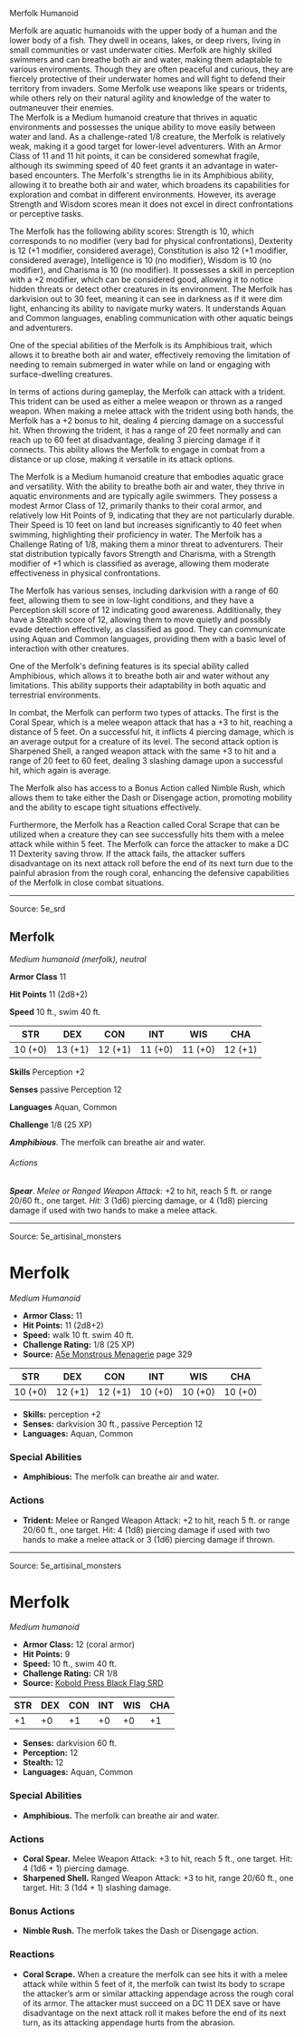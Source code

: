 <MonsterName/>Merfolk</MonsterName>
<CreatureType/>Humanoid</CreatureType>

<summary>Merfolk are aquatic humanoids with the upper body of a human and the lower body of a fish. They dwell in oceans, lakes, or deep rivers, living in small communities or vast underwater cities. Merfolk are highly skilled swimmers and can breathe both air and water, making them adaptable to various environments. Though they are often peaceful and curious, they are fiercely protective of their underwater homes and will fight to defend their territory from invaders. Some Merfolk use weapons like spears or tridents, while others rely on their natural agility and knowledge of the water to outmaneuver their enemies.</summary>

<summary>The Merfolk is a Medium humanoid creature that thrives in aquatic environments and possesses the unique ability to move easily between water and land. As a challenge-rated 1/8 creature, the Merfolk is relatively weak, making it a good target for lower-level adventurers. With an Armor Class of 11 and 11 hit points, it can be considered somewhat fragile, although its swimming speed of 40 feet grants it an advantage in water-based encounters. The Merfolk's strengths lie in its Amphibious ability, allowing it to breathe both air and water, which broadens its capabilities for exploration and combat in different environments. However, its average Strength and Wisdom scores mean it does not excel in direct confrontations or perceptive tasks.</summary>

<detail>

The Merfolk has the following ability scores: Strength is 10, which corresponds to no modifier (very bad for physical confrontations), Dexterity is 12 (+1 modifier, considered average), Constitution is also 12 (+1 modifier, considered average), Intelligence is 10 (no modifier), Wisdom is 10 (no modifier), and Charisma is 10 (no modifier). It possesses a skill in perception with a +2 modifier, which can be considered good, allowing it to notice hidden threats or detect other creatures in its environment. The Merfolk has darkvision out to 30 feet, meaning it can see in darkness as if it were dim light, enhancing its ability to navigate murky waters. It understands Aquan and Common languages, enabling communication with other aquatic beings and adventurers.

One of the special abilities of the Merfolk is its Amphibious trait, which allows it to breathe both air and water, effectively removing the limitation of needing to remain submerged in water while on land or engaging with surface-dwelling creatures.

In terms of actions during gameplay, the Merfolk can attack with a trident. This trident can be used as either a melee weapon or thrown as a ranged weapon. When making a melee attack with the trident using both hands, the Merfolk has a +2 bonus to hit, dealing 4 piercing damage on a successful hit. When throwing the trident, it has a range of 20 feet normally and can reach up to 60 feet at disadvantage, dealing 3 piercing damage if it connects. This ability allows the Merfolk to engage in combat from a distance or up close, making it versatile in its attack options.

The Merfolk is a Medium humanoid creature that embodies aquatic grace and versatility. With the ability to breathe both air and water, they thrive in aquatic environments and are typically agile swimmers. They possess a modest Armor Class of 12, primarily thanks to their coral armor, and relatively low Hit Points of 9, indicating that they are not particularly durable. Their Speed is 10 feet on land but increases significantly to 40 feet when swimming, highlighting their proficiency in water. The Merfolk has a Challenge Rating of 1/8, making them a minor threat to adventurers. Their stat distribution typically favors Strength and Charisma, with a Strength modifier of +1 which is classified as average, allowing them moderate effectiveness in physical confrontations.

The Merfolk has various senses, including darkvision with a range of 60 feet, allowing them to see in low-light conditions, and they have a Perception skill score of 12 indicating good awareness. Additionally, they have a Stealth score of 12, allowing them to move quietly and possibly evade detection effectively, as classified as good. They can communicate using Aquan and Common languages, providing them with a basic level of interaction with other creatures.

One of the Merfolk's defining features is its special ability called Amphibious, which allows it to breathe both air and water without any limitations. This ability supports their adaptability in both aquatic and terrestrial environments.

In combat, the Merfolk can perform two types of attacks. The first is the Coral Spear, which is a melee weapon attack that has a +3 to hit, reaching a distance of 5 feet. On a successful hit, it inflicts 4 piercing damage, which is an average output for a creature of its level. The second attack option is Sharpened Shell, a ranged weapon attack with the same +3 to hit and a range of 20 feet to 60 feet, dealing 3 slashing damage upon a successful hit, which again is average.

The Merfolk also has access to a Bonus Action called Nimble Rush, which allows them to take either the Dash or Disengage action, promoting mobility and the ability to escape tight situations effectively.

Furthermore, the Merfolk has a Reaction called Coral Scrape that can be utilized when a creature they can see successfully hits them with a melee attack while within 5 feet. The Merfolk can force the attacker to make a DC 11 Dexterity saving throw. If the attack fails, the attacker suffers disadvantage on its next attack roll before the end of its next turn due to the painful abrasion from the rough coral, enhancing the defensive capabilities of the Merfolk in close combat situations.</detail>



---

Source: 5e_srd

## Merfolk

*Medium humanoid (merfolk), neutral*

**Armor Class** 11

**Hit Points** 11 (2d8+2)

**Speed** 10 ft., swim 40 ft.

| STR     | DEX     | CON     | INT     | WIS     | CHA     |
|---------|---------|---------|---------|---------|---------|
| 10 (+0) | 13 (+1) | 12 (+1) | 11 (+0) | 11 (+0) | 12 (+1) |

**Skills** Perception +2

**Senses** passive Perception 12

**Languages** Aquan, Common

**Challenge** 1/8 (25 XP)

***Amphibious***. The merfolk can breathe air and water.

###### Actions

***Spear***. *Melee or Ranged Weapon Attack:* +2 to hit, reach 5 ft. or range 20/60 ft., one target. *Hit:* 3 (1d6) piercing damage, or 4 (1d8) piercing damage if used with two hands to make a melee attack.



---

Source: 5e_artisinal_monsters

# Merfolk

*Medium* *Humanoid*

- **Armor Class:** 11
- **Hit Points:** 11 (2d8+2)
- **Speed:** walk 10 ft. swim 40 ft.
- **Challenge Rating:** 1/8 (25 XP)
- **Source:** [A5e Monstrous Menagerie](https://enpublishingrpg.com/products/level-up-monstrous-menagerie-a5e) page 329

| STR | DEX | CON | INT | WIS | CHA |
| --- | --- | --- | --- | --- | --- |
| 10 (+0) | 12 (+1) | 12 (+1) | 10 (+0) | 10 (+0) | 10 (+0) |

- **Skills:** perception +2
- **Senses:** darkvision 30 ft., passive Perception 12
- **Languages:** Aquan, Common

### Special Abilities

- **Amphibious:** The merfolk can breathe air and water.

### Actions

- **Trident:** Melee or Ranged Weapon Attack: +2 to hit, reach 5 ft. or range 20/60 ft., one target. Hit: 4 (1d8) piercing damage if used with two hands to make a melee attack  or 3 (1d6) piercing damage if thrown.






---

Source: 5e_artisinal_monsters

# Merfolk

*Medium humanoid*

- **Armor Class:** 12 (coral armor)
- **Hit Points:** 9
- **Speed:** 10 ft., swim 40 ft.
- **Challenge Rating:** CR 1/8
- **Source:** [Kobold Press Black Flag SRD](https://koboldpress.com/black-flag-roleplaying/)

| STR | DEX | CON | INT | WIS | CHA |
| --- | --- | --- | --- | --- | --- |
| +1 | +0 | +1 | +0 | +0 | +1 |

- **Senses:** darkvision 60 ft.
- **Perception:** 12
- **Stealth:** 12
- **Languages:** Aquan, Common

### Special Abilities

- **Amphibious.** The merfolk can breathe air and water.

### Actions

- **Coral Spear.** Melee Weapon Attack: +3 to hit, reach 5 ft., one target. Hit: 4 (1d6 + 1) piercing damage.
- **Sharpened Shell.** Ranged Weapon Attack: +3 to hit, range 20/60 ft., one target. Hit: 3 (1d4 + 1) slashing damage.

### Bonus Actions

- **Nimble Rush.** The merfolk takes the Dash or Disengage action.

### Reactions

- **Coral Scrape.** When a creature the merfolk can see hits it with a melee attack while within 5 feet of it, the merfolk can twist its body to scrape the attacker’s arm or similar attacking appendage across the rough coral of its armor. The attacker must succeed on a DC 11 DEX save or have disadvantage on the next attack roll it makes before the end of its next turn, as its attacking appendage hurts from the abrasion.



